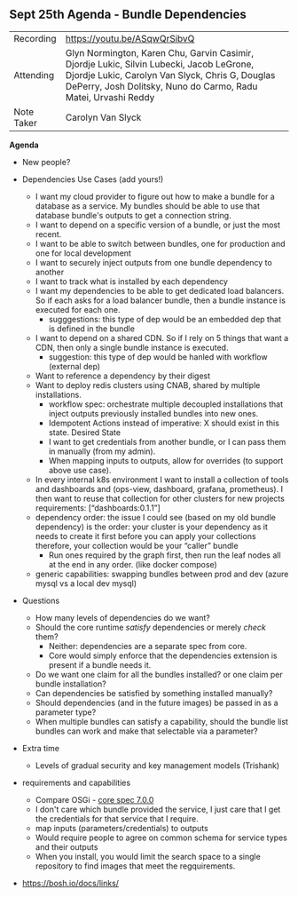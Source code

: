 ## **Sept 25th Agenda - Bundle Dependencies**

|  |  | 
| -------- | -------- |
| Recording  | https://youtu.be/ASqwQrSibvQ |
| Attending  | Glyn Normington, Karen Chu, Garvin Casimir, Djordje Lukic, Silvin Lubecki, Jacob LeGrone, Djordje Lukic, Carolyn Van Slyck, Chris G, Douglas DePerry, Josh Dolitsky, Nuno do Carmo, Radu Matei, Urvashi Reddy |
| Note Taker | Carolyn Van Slyck |

**Agenda**
* New people?
* Dependencies Use Cases (add yours!)
    * I want my cloud provider to figure out how to make a bundle for a database as a service. My bundles should be able to use that database bundle's outputs to get a connection string.
    * I want to depend on a specific version of a bundle, or just the most recent.
    * I want to be able to switch between bundles, one for production and one for local development
    * I want to securely inject outputs from one bundle dependency to another
    * I want to track what is installed by each dependency
    * I want my dependencies to be able to get dedicated load balancers. So if each asks for a load balancer bundle, then a bundle instance is executed for each one.
        * sugggestions: this type of dep would be an embedded dep that is defined in the bundle
    * I want to depend on a shared CDN. So if I rely on 5 things that want a CDN, then only a single bundle instance is executed.
        * suggestion: this type of dep would be hanled with workflow (external dep)
    * Want to reference a dependency by their digest
    * Want to deploy redis clusters using CNAB, shared by multiple installations.
        * workflow spec: orchestrate multiple decoupled installations that inject outputs previously installed bundles into new ones.
        * Idempotent Actions instead of imperative: X should exist in this state. Desired State
        * I want to get credentials from another bundle, or I can pass them in manually (from my admin).
        * When mapping inputs to outputs, allow for overrides (to support above use case).
    * In every internal k8s environment I want to install a collection of tools and dashboards and (ops-view, dashboard, grafana, prometheus). I then want to reuse that collection for other clusters for new projects requirements: [“dashboards:0.1.1”]
    * dependency order: the issue I could see (based on my old bundle dependency) is the order: your cluster is your dependency as it needs to create it first before you can apply your collections therefore, your collection would be your “caller” bundle
        * Run ones required by the graph first, then run the leaf nodes all at the end in any order. (like docker compose)
    * generic capabilities: swapping bundles between prod and dev (azure mysql vs a local dev mysql)
    
* Questions
    * How many levels of dependencies do we want?
    * Should the core runtime _satisfy_ dependencies or merely _check_ them?
        * Neither: dependencies are a separate spec from core.
        * Core would simply enforce that the dependencies extension is present if a bundle needs it. 
    * Do we want one claim for all the bundles installed? or one claim per bundle installation?
    * Can dependencies be satisfied by something installed manually?
    * Should dependencies (and in the future images) be passed in as a parameter type?
    * When multiple bundles can satisfy a capability, should the bundle list bundles can work and make that selectable via a parameter?
* Extra time 
  * Levels of gradual security and key management models (Trishank)

* requirements and capabilities
    * Compare OSGi - [core spec 7.0.0](https://osgi.org/specification/osgi.core/7.0.0) 
    * I don't care which bundle provided the service, I just care that I get the credentials for that service that I require.
    * map inputs (parameters/credentials) to outputs
    * Would require people to agree on common schema for service types and their outputs
    * When you install, you would limit the search space to a single repository to find images that meet the regquirements.
* https://bosh.io/docs/links/
